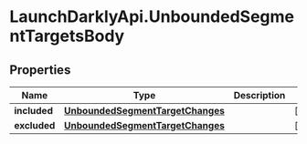 # LaunchDarklyApi.UnboundedSegmentTargetsBody

## Properties
Name | Type | Description | Notes
------------ | ------------- | ------------- | -------------
**included** | [**UnboundedSegmentTargetChanges**](UnboundedSegmentTargetChanges.md) |  | [optional] 
**excluded** | [**UnboundedSegmentTargetChanges**](UnboundedSegmentTargetChanges.md) |  | [optional] 


